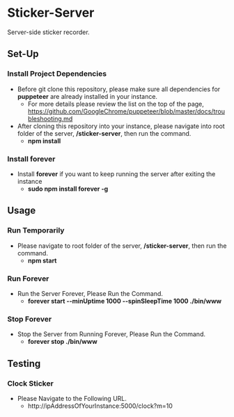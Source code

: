 # Sticker-Server
Server-side sticker recorder.

## Set-Up
### Install Project Dependencies
- Before git clone this repository, please make sure all dependencies for **puppeteer** are already installed in your instance.
  - For more details please review the list on the top of the page, https://github.com/GoogleChrome/puppeteer/blob/master/docs/troubleshooting.md
- After cloning this repository into your instance, please navigate into root folder of the server, **/sticker-server**, then run the command.
  - **npm install**
### Install forever
- Install **forever** if you want to keep running the server after exiting the instance
  - **sudo npm install forever -g**

## Usage
### Run Temporarily
- Please navigate to root folder of the server, **/sticker-server**, then run the command.
  - **npm start**  
### Run Forever
- Run the Server Forever, Please Run the Command.
  - **forever start --minUptime 1000 --spinSleepTime 1000 ./bin/www**
### Stop Forever 
- Stop the Server from Running Forever, Please Run the Command.
  - **forever stop ./bin/www**

## Testing
### Clock Sticker
  - Please Navigate to the Following URL.
    - http://ipAddressOfYourInstance:5000/clock?m=10